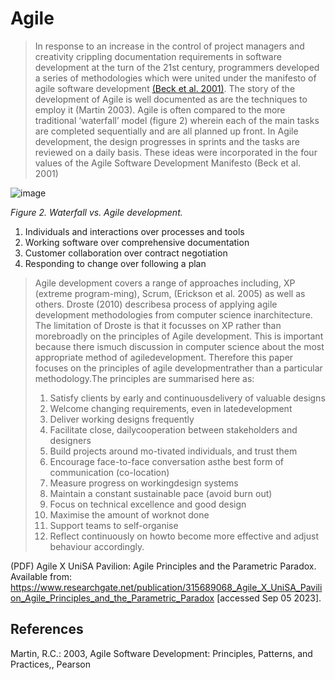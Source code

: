# Agile

> In response to an increase in the control of project managers and creativity crippling documentation requirements in software development at the turn of the 21st century, programmers developed a series of methodologies which were united under the manifesto of agile software development [(Beck et al. 2001)]. The story of the development of Agile is well documented as are the techniques to employ it (Martin 2003). Agile is often compared to the more traditional ‘waterfall’ model (figure 2) wherein each of the main tasks are completed sequentially and are all planned up front. In Agile development, the design progresses in sprints and the tasks are reviewed on a daily basis. These ideas were incorporated in the four values of the Agile Software Development Manifesto (Beck et al. 2001)
> 
![image](https://github.com/timmcginley/Agile-Prototyping/assets/1415855/a437319f-ffc6-40ae-84ab-29d8cc943863)


*Figure 2. Waterfall vs. Agile development.*

1. Individuals and interactions over processes and tools
2. Working software over comprehensive documentation
3. Customer collaboration over contract negotiation
4. Responding to change over following a plan

>Agile development covers a range of approaches including, XP (extreme program-ming), Scrum, (Erickson et al. 2005) as well as others. Droste (2010) describesa process of applying agile development methodologies from computer science inarchitecture. The limitation of Droste is that it focusses on XP rather than morebroadly on the principles of Agile development. This is important because there ismuch discussion in computer science about the most appropriate method of agiledevelopment. Therefore this paper focuses on the principles of agile developmentrather than a particular methodology.The principles are summarised here as:
>1. Satisfy clients by early and continuousdelivery of valuable designs
>1. Welcome changing requirements, even in latedevelopment
>1. Deliver working designs frequently
>1. Facilitate close, dailycooperation between stakeholders and designers
>1. Build projects around mo-tivated individuals, and trust them
>1. Encourage face-to-face conversation asthe best form of communication (co-location)
>1. Measure progress on workingdesign systems
>1. Maintain a constant sustainable pace (avoid burn out)
>1. Focus on technical excellence and good design
>1. Maximise the amount of worknot done
>1. Support teams to self-organise
>1. Reflect continuously on howto become more effective and adjust behaviour accordingly.



(PDF) Agile X UniSA Pavilion: Agile Principles and the Parametric Paradox. Available from: https://www.researchgate.net/publication/315689068_Agile_X_UniSA_Pavilion_Agile_Principles_and_the_Parametric_Paradox [accessed Sep 05 2023].

## References
Martin, R.C.: 2003, Agile Software Development: Principles, Patterns, and Practices,, Pearson

[(Beck et al. 2001)]: https://agilemanifesto.org/

